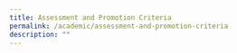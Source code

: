 ```yaml
---
title: Assessment and Promotion Criteria
permalink: /academic/assessment-and-promotion-criteria
description: ""
---
```

